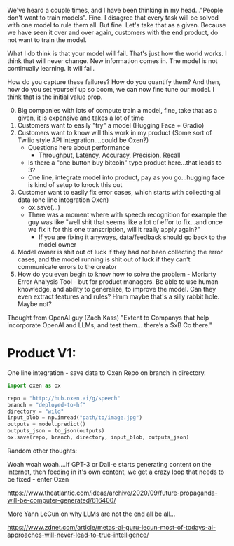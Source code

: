 We've heard a couple times, and I have been thinking in my head..."People don't want to train models". Fine. I disagree that every task will be solved with one model to rule them all. But fine. Let's take that as a given. Because we have seen it over and over again, customers with the end product, do not want to train the model. 

What I do think is that your model will fail. That's just how the world works. I think that will never change. New information comes in. The model is not continually learning. It will fail. 

How do you capture these failures? How do you quantify them? And then, how do you set yourself up so boom, we can now fine tune our model. I think that is the initial value prop.

0) Big companies with lots of compute train a model, fine, take that as a given, it is expensive and takes a lot of time
1) Customers want to easily "try" a model (Hugging Face + Gradio)
2) Customers want to know will this work in my product (Some sort of Twilio style API integration....could be Oxen?)
    - Questions here about performance
        - Throughput, Latency, Accuracy, Precision, Recall
    - Is there a "one button buy bitcoin" type product here...that leads to 3?
    - One line, integrate model into product, pay as you go...hugging face is kind of setup to knock this out
3) Customer want to easily fix error cases, which starts with collecting all data (one line integration Oxen)
    - ox.save(...)
    - There was a moment where with speech recognition for example the guy was like "well shit that seems like a lot of effor to fix...and once we fix it for this one transcription, will it really apply again?"
        - If you are fixing it anyways, data/feedback should go back to the model owner
4) Model owner is shit out of luck if they had not been collecting the error cases, and the model running is shit out of luck if they can't communicate errors to the creator
5) How do you even begin to know how to solve the problem - Moriarty Error Analysis Tool - but for product managers. Be able to use human knowledge, and ability to generalize, to improve the model. Can they even extract features and rules? Hmm maybe that's a silly rabbit hole. Maybe not?

Thought from OpenAI guy (Zach Kass) "Extent to Companys that help incorporate OpenAI and LLMs, and test them… there’s a $xB Co there."

# Product V1:

One line integration - save data to Oxen Repo on branch in directory.

```python
import oxen as ox

repo = "http://hub.oxen.ai/g/speech"
branch = "deployed-to-hf"
directory = "wild"
input_blob = np.imread("path/to/image.jpg")
outputs = model.predict()
outputs_json = to_json(outputs)
ox.save(repo, branch, directory, input_blob, outputs_json)
```

Random other thoughts:

Woah woah woah....If GPT-3 or Dall-e starts generating content on the internet, then feeding in it's own content, we get a crazy loop that needs to be fixed - enter Oxen

https://www.theatlantic.com/ideas/archive/2020/09/future-propaganda-will-be-computer-generated/616400/

More Yann LeCun on why LLMs are not the end all be all...

https://www.zdnet.com/article/metas-ai-guru-lecun-most-of-todays-ai-approaches-will-never-lead-to-true-intelligence/

